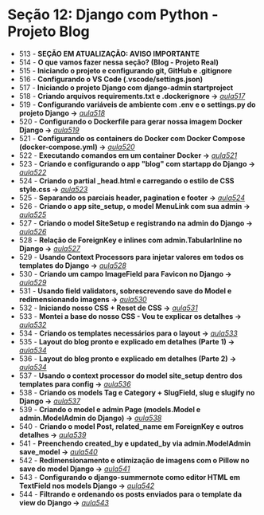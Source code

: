 # Seção 12: Django com Python - Projeto Blog

- 513 - **SEÇÃO EM ATUALIZAÇÃO: AVISO IMPORTANTE**
- 514 - **O que vamos fazer nessa seção? (Blog - Projeto Real)**
- 515 - **Iniciando o projeto e configurando git, GitHub e .gitignore**
- 516 - **Configurando o VS Code (.vscode/settings.json)**
- 517 - **Iniciando o projeto Django com django-admin startproject**
- 518 - **Criando arquivos requirements.txt e .dockerignore ->** *[aula517](./)*
- 519 - **Configurando variáveis de ambiente com .env e o settings.py do projeto Django ->** *[aula518](./)*
- 520 - **Configurando o Dockerfile para gerar nossa imagem Docker Django ->** *[aula519](./Dockerfile)*
- 521 - **Configurando os containers do Docker com Docker Compose (docker-compose.yml) ->** *[aula520](./docker-compose.yml)*
- 522 - **Executando comandos em um container Docker ->** *[aula521](./commands.md)*
- 523 - **Criando e configurando o app "blog" com startapp do Django ->** *[aula522](./djangoapp/blog/)*
- 524 - **Criando o partial _head.html e carregando o estilo de CSS style.css ->** *[aula523](./djangoapp/blog/templates/blog/partials/_head.html)*
- 525 - **Separando os parciais header, pagination e footer ->** *[aula524](./djangoapp/blog/templates/blog/partials/)*
- 526 - **Criando o app site_setup, o model MenuLink com sua admin ->** *[aula525](./djangoapp/site_setup/)*
- 527 - **Criando o model SiteSetup e registrando na admin do Django ->** *[aula526](./djangoapp/site_setup/)*
- 528 - **Relação de ForeignKey e inlines com admin.TabularInline no Django ->** *[aula527](./djangoapp/site_setup/)*
- 529 - **Usando Context Processors para injetar valores em todos os templates do Django ->** *[aula528](./djangoapp/site_setup/context_processors.py)*
- 530 - **Criando um campo ImageField para Favicon no Django ->** *[aula529](./djangoapp/site_setup/)*
- 531 - **Usando field validators, sobrescrevendo save do Model e redimensionando imagens ->** *[aula530](./djangoapp/utils/)*
- 532 - **Iniciando nosso CSS + Reset de CSS ->** *[aula531](./djangoapp/blog/static/)*
- 533 - **Montei a base do nosso CSS - Vou te explicar os detalhes ->** *[aula532](./djangoapp/blog/static/blog/css/style.css)*
- 534 - **Criando os templates necessários para o layout ->** *[aula533](./djangoapp/blog/)*
- 535 - **Layout do blog pronto e explicado em detalhes (Parte 1) ->** *[aula534](./djangoapp/blog/)*
- 536 - **Layout do blog pronto e explicado em detalhes (Parte 2) ->** *[aula534](./djangoapp/blog/)*
- 537 - **Usando o context processor do model site_setup dentro dos templates para config ->** *[aula536](./djangoapp/blog/)*
- 538 - **Criando os models Tag e Category + SlugField, slug e slugify no Django ->** *[aula537](./djangoapp/blog/)*
- 539 - **Criando o model e admin Page (models.Model e admin.ModelAdmin do Django) ->** *[aula538](./djangoapp/blog/)*
- 540 - **Criando o model Post, related_name em ForeignKey e outros detalhes ->** *[aula539](./djangoapp/blog/)*
- 541 - **Preenchendo created_by e updated_by via admin.ModelAdmin save_model ->** *[aula540](./djangoapp/blog/admin.py)*
- 542 - **Redimensionamento e otimização de imagens com o Pillow no save do model Django ->** *[aula541](./djangoapp/blog/models.py)*
- 543 - **Configurando o django-summernote como editor HTML em TextField nos models Django ->** *[aula542](./djangoapp/blog/)*
- 544 - **Filtrando e ordenando os posts enviados para o template da view do Django ->** *[aula543](./djangoapp/blog/)*
